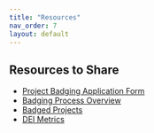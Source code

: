 ```yaml
---
title: "Resources"
nav_order: 7
layout: default
---
```


## Resources to Share
- [Project Badging Application Form](https://badging.chaoss.community/badge)  
- [Badging Process Overview](https://badging.chaoss.community/project-badging)  
- [Badged Projects](https://badging.chaoss.community/project-badging)  
- [DEI Metrics](https://github.com/chaoss/wg-dei/blob/main/DEI.md)

